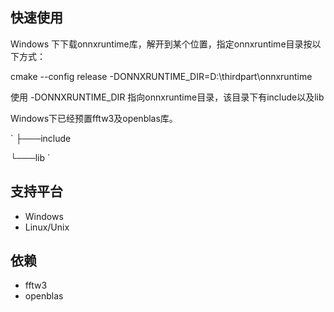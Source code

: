 
## 快速使用

Windows 下下载onnxruntime库，解开到某个位置，指定onnxruntime目录按以下方式：

cmake  --config release -DONNXRUNTIME_DIR=D:\\thirdpart\\onnxruntime

使用  -DONNXRUNTIME_DIR  指向onnxruntime目录，该目录下有include以及lib

Windows下已经预置fftw3及openblas库。

`
├───include

 └───lib
`
## 支持平台

- Windows
- Linux/Unix

## 依赖
- fftw3
- openblas
